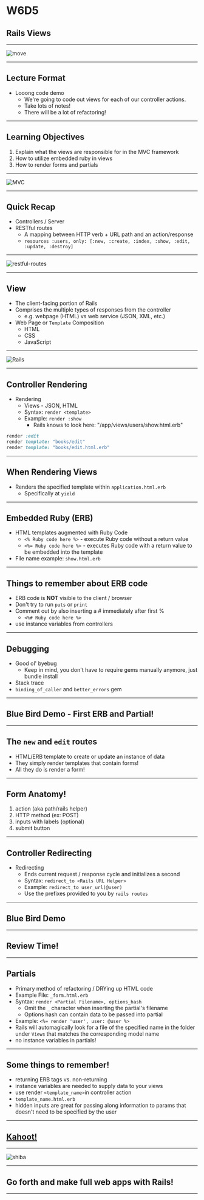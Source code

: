 # W6D5
## Rails Views

---

![move](https://media.giphy.com/media/SW3PNayoSGXao/giphy.gif)

---

## Lecture Format

* Looong code demo
  * We're going to code out views for each of our controller actions.
  * Take lots of notes!
  * There will be a lot of refactoring!

---

## Learning Objectives

1. Explain what the views are responsible for in the MVC framework
2. How to utilize embedded ruby in views
3. How to render forms and partials

---

![MVC](https://i.giphy.com/media/5PVHPYJAoMjRu/giphy.webp)

---

## Quick Recap

* Controllers / Server
* RESTful routes
  * A mapping between HTTP verb + URL path and an action/response  
  * `resources :users, only: [:new, :create, :index, :show, :edit, :update, :destroy]`

---

![restful-routes](https://cdn.lynda.com/video/159165-107-635293993475267315_338x600_thumb.jpg)

---

## View

* The client-facing portion of Rails
* Comprises the multiple types of responses from the controller
  * e.g. webpage (HTML) vs web service (JSON, XML, etc.)
* Web Page or `Template` Composition
  * HTML
  * CSS
  * JavaScript

---

![Rails](http://media.tumblr.com/f145fa01dd8cadd28537194de00cda59/tumblr_inline_mptqzmW6Bj1qz4rgp.png)

---

## Controller Rendering

* Rendering
  * Views - JSON, HTML
  * Syntax: `render <template>`
  * Example: `render :show`
    * Rails knows to look here: "/app/views/users/show.html.erb"
```ruby
render :edit
render template: "books/edit"
render template: "books/edit.html.erb"
```

---

## When Rendering Views

* Renders the specified template within `application.html.erb`
  * Specifically at `yield`

---

## Embedded Ruby (ERB)

* HTML templates augmented with Ruby Code
  * `<% Ruby code here %>` - execute Ruby code without a return value 
  * `<%= Ruby code here %>` - executes Ruby code with a return value to be embedded into the template
* File name example: `show.html.erb`

---

## Things to remember about ERB code

* ERB code is **NOT** visible to the client / browser
* Don't try to run `puts` or `print`
* Comment out by also inserting a # immediately after first %
  * `<%# Ruby code here %>`
* use instance variables from controllers

---

## Debugging

* Good ol' byebug
  * Keep in mind, you don't have to require gems manually anymore, just bundle install
* Stack trace
* `binding_of_caller` and `better_errors` gem

---

## Blue Bird Demo - First ERB and Partial!

---

## The `new` and `edit` routes

* HTML/ERB template to create or update an instance of data
* They simply render templates that contain forms!
* All they do is render a form!

---

## Form Anatomy!

1. action (aka path/rails helper)
2. HTTP method (ex: POST)
3. inputs with labels (optional)
4. submit button
 
---

## Controller Redirecting

* Redirecting
  * Ends current request / response cycle and initializes a second
  * Syntax: `redirect_to <Rails URL Helper>`
  * Example: `redirect_to user_url(@user)`
  * Use the prefixes provided to you by `rails routes`

---

## Blue Bird Demo

---

## Review Time!

---

## Partials

* Primary method of refactoring / DRYing up HTML code
* Example File: `_form.html.erb`
* Syntax: `render <Partial Filename>, options_hash`
  * Omit the `_` character when inserting the partial's filename
  * Options hash can contain data to be passed into partial
* Example: `<%= render 'user', user: @user %>`
* Rails will automagically look for a file of the specified name in the folder under `Views` that matches the corresponding model name
* no instance variables in partials!

---

## Some things to remember!

* returning ERB tags vs. non-returning
* instance variables are needed to supply data to your views
* use render `<template_name>`in controller action
* `template_name.html.erb`
* hidden inputs are great for passing along information to params that doesn't need to be specified by the user

---

## [Kahoot!](https://play.kahoot.it/v2/?quizId=a57d345d-f4a4-4c24-bfc0-ed9ebaea1b4f)

---

![shiba](https://i.imgflip.com/1uiu16.jpg)

---

## Go forth and make full web apps with Rails!

---